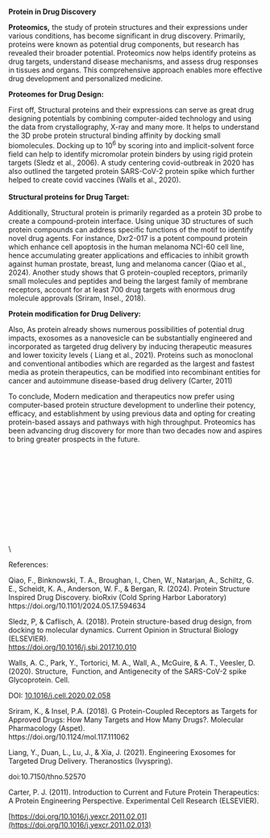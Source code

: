 **Protein in Drug Discovery**

**Proteomics,** the study of protein structures and their expressions under various conditions, has become significant in drug discovery. Primarily, proteins were known as potential drug components, but research has revealed their broader potential. Proteomics now helps identify proteins as drug targets, understand disease mechanisms, and assess drug responses in tissues and organs. This comprehensive approach enables more effective drug development and personalized medicine. 

**Proteomes for Drug Design:**

First off, Structural proteins and their expressions can serve as great drug designing potentials by combining computer-aided technology and using the data from crystallography, X-ray and many more. It helps to understand the 3D probe protein structural binding affinity by docking small biomolecules. Docking up to 10<sup>6</sup> by scoring into and implicit-solvent force field can help to identify micromolar protein binders by using rigid protein targets (Sledz et al., 2006). A study centering covid-outbreak in 2020 has also outlined the targeted protein SARS-CoV-2 protein spike which further helped to create covid vaccines (Walls et al., 2020). \
\
&#x20;**Structural proteins for Drug Target:**

Additionally, Structural protein is primarily regarded as a protein 3D probe to create a compound-protein interface. Using unique 3D structures of such protein compounds can address specific functions of the motif to identify novel drug agents. For instance, Dxr2-017 is a potent compound protein which enhance cell apoptosis in the human melanoma NCI-60 cell line, hence accumulating greater applications and efficacies to inhibit growth against human prostate, breast, lung and melanoma cancer (Qiao et al., 2024). Another study shows that G protein-coupled receptors, primarily small molecules and peptides and being the largest family of membrane receptors, account for at least 700 drug targets with enormous drug molecule approvals (Sriram, Insel., 2018). 

**Protein modification for Drug Delivery:**

Also, As protein already shows numerous possibilities of potential drug impacts, exosomes as a nanovesicle can be substantially engineered and incorporated as targeted drug delivery by inducing therapeutic measures and lower toxicity levels ( Liang et al., 2021). Proteins such as monoclonal and conventional antibodies which are regarded as the largest and fastest media as protein therapeutics, can be modified into recombinant entities for cancer and autoimmune disease-based drug delivery (Carter, 2011) 

To conclude, Modern medication and therapeutics now prefer using computer-based protein structure development to underline their potency, efficacy, and establishment by using previous data and opting for creating protein-based assays and pathways with high throughput. Proteomics has been advancing drug discovery for more than two decades now and aspires to bring greater prospects in the future. 

\
\
\
\
\
\
\
\
\
\
\
\


References:

Qiao, F., Binknowski, T. A., Broughan, I., Chen, W., Natarjan, A., Schiltz, G. E., Scheidt, K. A., Anderson, W. F., & Bergan, R. (2024). Protein Structure Inspired Drug Discovery. bioRxiv (Cold Spring Harbor Laboratory)\
https\://doi.org/10.1101/2024.05.17.594634

Sledz, P, & Caflisch, A. (2018). Protein structure-based drug design, from docking to molecular dynamics. Current Opinion in Structural Biology (ELSEVIER).\
<https://doi.org/10.1016/j.sbi.2017.10.010>




Walls, A. C., Park, Y., Tortorici, M. A., Wall, A., McGuire, & A. T., Veesler, D. (2020). Structure,  Function, and Antigenecity of the SARS-CoV-2 spike Glycoprotein. Cell. 

DOI: [10.1016/j.cell.2020.02.058](https://doi.org/10.1016/j.cell.2020.02.058)

Sriram, K., & Insel, P.A. (2018). G Protein-Coupled Receptors as Targets for Approved Drugs: How Many Targets and How Many Drugs?. Molecular Pharmacology (Aspet).\
https\://doi.org/10.1124/mol.117.111062

Liang, Y., Duan, L., Lu, J., & Xia, J. (2021). Engineering Exosomes for Targeted Drug Delivery. Theranostics (Ivyspring).

doi:10.7150/thno.52570

Carter, P. J. (2011). Introduction to Current and Future Protein Therapeutics: A Protein Engineering Perspective. Experimental Cell Research (ELSEVIER).

[https://doi.org/10.1016/j.yexcr.2011.02.01](https://doi.org/10.1016/j.yexcr.2011.02.013)
